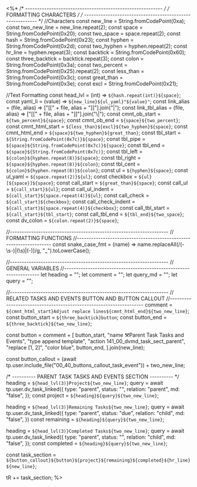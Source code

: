 <%*
/* ---------------------------------------------------------- */
/*                    FORMATTING CHARACTERS                   */
/* ---------------------------------------------------------- */
//Characters
const new_line = String.fromCodePoint(0xa);
const two_new_line = new_line.repeat(2);
const space = String.fromCodePoint(0x20);
const two_space = space.repeat(2);
const hash = String.fromCodePoint(0x23);
const hyphen = String.fromCodePoint(0x2d);
const two_hyphen = hyphen.repeat(2);
const hr_line = hyphen.repeat(3);
const backtick = String.fromCodePoint(0x60);
const three_backtick = backtick.repeat(3);
const colon = String.fromCodePoint(0x3a);
const two_percent = String.fromCodePoint(0x25).repeat(2);
const less_than = String.fromCodePoint(0x3c);
const great_than = String.fromCodePoint(0x3e);
const excl = String.fromCodePoint(0x21);

//Text Formatting
const head_lvl = (int) => `${hash.repeat(int)}${space}`;
const yaml_li = (value) => `${new_line}${ul_yaml}"${value}"`;
const link_alias = (file, alias) => ["[[" + file, alias + "]]"].join("|");
const link_tbl_alias = (file, alias) => ["[[" + file, alias + "]]"].join("\\|");
const cmnt_ob_start = `${two_percent}${space}`;
const cmnt_ob_end = `${space}${two_percent}`;
const cmnt_html_start = `${less_than}${excl}${two_hyphen}${space}`;
const cmnt_html_end = `${space}${two_hyphen}${great_than}`;
const tbl_start = `${String.fromCodePoint(0x7c)}${space}`;
const tbl_pipe = `${space}${String.fromCodePoint(0x7c)}${space}`;
const tbl_end = `${space}${String.fromCodePoint(0x7c)}`;
const tbl_left = `${colon}${hyphen.repeat(8)}${space}`;
const tbl_right = `${space}${hyphen.repeat(8)}${colon}`;
const tbl_cent = `${colon}${hyphen.repeat(8)}${colon}`;
const ul = `${hyphen}${space}`;
const ul_yaml = `${space.repeat(2)}${ul}`;
const checkbox = `${ul}[${space}]${space}`;
const call_start = `${great_than}${space}`;
const call_ul = `${call_start}${ul}`;
const call_ul_indent = `${call_start}${space.repeat(4)}${ul}`;
const call_check = `${call_start}${checkbox}`;
const call_check_indent = `${call_start}${space.repeat(4)}${checkbox}`;
const call_tbl_start = `${call_start}${tbl_start}`;
const call_tbl_end = `${tbl_end}${two_space}`;
const dv_colon = `${colon.repeat(2)}${space}`;

//-------------------------------------------------------------------
// FORMATTING FUNCTIONS
//-------------------------------------------------------------------
const snake_case_fmt = (name) =>
  name.replaceAll(/(\-\s\-)|(\s)|(\-)]/g, "_").toLowerCase();

//-------------------------------------------------------------------
// GENERAL VARIABLES
//-------------------------------------------------------------------
let heading = "";
let comment = "";
let query_md = "";
let query = "";

//-------------------------------------------------------------------
// RELATED TASKS AND EVENTS BUTTON AND BUTTON CALLOUT
//-------------------------------------------------------------------
comment = `${cmnt_html_start}Adjust replace lines${cmnt_html_end}${two_new_line}`;
const button_start = `${three_backtick}button`;
const button_end = `${three_backtick}${two_new_line}`;

const button =
  comment +
  [
    button_start,
    "name ⚒️Parent Task Tasks and Events",
    "type append template",
    "action 141_00_dvmd_task_sect_parent",
    "replace [1, 2]",
    "color blue",
    button_end,
  ].join(new_line);

const button_callout =
  (await tp.user.include_file("00_40_buttons_callout_task_event")) +
  two_new_line;

/* ---------- PARENT TASK TASKS AND EVENTS SECTION ---------- */
heading = `${head_lvl(3)}Project${two_new_line}`;
query = await tp.user.dv_task_linked({
  type: "parent",
  status: "",
  relation: "parent",
  md: "false",
});
const project = `${heading}${query}${two_new_line}`;

heading = `${head_lvl(3)}Remaining Tasks${two_new_line}`;
query = await tp.user.dv_task_linked({
  type: "parent",
  status: "due",
  relation: "child",
  md: "false",
})
const remaining = `${heading}${query}${two_new_line}`;

heading = `${head_lvl(3)}Completed Tasks${two_new_line}`;
query = await tp.user.dv_task_linked({
  type: "parent",
  status: "",
  relation: "child",
  md: "false",
});
const completed = `${heading}${query}${two_new_line}`;

const task_section = `${button_callout}${button}${project}${remaining}${completed}${hr_line}${new_line}`;

tR += task_section;
%>